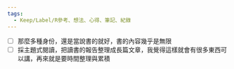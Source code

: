 ```yaml
---
tags:
  - Keep/Label/R參考、想法、心得、筆記、紀錄
---
```



- [ ] 那麼多種身份，還是當說書的就好，書的內容幾乎是無限
- [ ] 採主題式閱讀，把讀書的報告整理成長篇文章，我覺得這樣就會有很多東西可以講，再來就是要時間整理與累積
